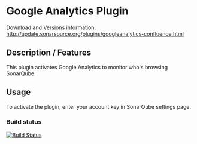 # Google Analytics Plugin

Download and Versions information: http://update.sonarsource.org/plugins/googleanalytics-confluence.html

## Description / Features
This plugin activates Google Analytics to monitor who's browsing SonarQube.

## Usage
To activate the plugin, enter your account key in SonarQube settings page.

### Build status

[![Build Status](https://api.travis-ci.org/SonarCommunity/sonar-google-analytics.svg)](https://travis-ci.org/SonarCommunity/sonar-google-analytics)
